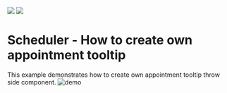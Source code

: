 <!-- default badges list -->
[![](https://img.shields.io/badge/Open_in_DevExpress_Support_Center-FF7200?style=flat-square&logo=DevExpress&logoColor=white)](https://supportcenter.devexpress.com/ticket/details/T1115001)
[![](https://img.shields.io/badge/📖_How_to_use_DevExpress_Examples-e9f6fc?style=flat-square)](https://docs.devexpress.com/GeneralInformation/403183)
<!-- default badges end -->

# Scheduler - How to create own appointment tooltip
This example demonstrates how to create own appointment tooltip throw side component.
![demo](https://user-images.githubusercontent.com/54763823/190431173-77cdb221-6c89-4f06-ae42-437581926178.gif)
